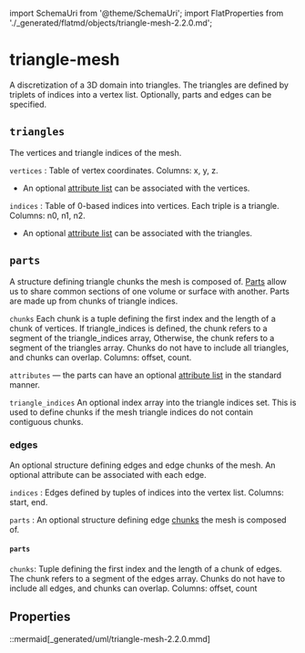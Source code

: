 import SchemaUri from '@theme/SchemaUri';
import FlatProperties from './_generated/flatmd/objects/triangle-mesh-2.2.0.md';

# triangle-mesh

<SchemaUri uri="schema/objects/triangle-mesh/2.2.0/triangle-mesh.schema.json" />

A discretization of a 3D domain into triangles. The triangles are defined by triplets of indices into a vertex list. Optionally, parts and edges can be specified.

## `triangles`
The vertices and triangle indices of the mesh.

`vertices` : Table of vertex coordinates. Columns: x, y, z.

- An optional [attribute list](../understanding-schemas/understanding-attributes) can be associated with the vertices.

`indices` : Table of 0-based indices into vertices. Each triple is a triangle. Columns: n0, n1, n2.

- An optional [attribute list](../understanding-schemas/understanding-attributes) can be associated with the triangles.

## `parts`

A structure defining triangle chunks the mesh is composed of. [Parts](../understanding-schemas/understanding-parts) allow us to share common sections of one volume or surface with another. Parts are made up from chunks of triangle indices.

`chunks`
Each chunk is a tuple defining the first index and the length of a chunk of vertices. If triangle_indices is defined, the chunk refers to a segment of the triangle_indices array, Otherwise, the chunk refers to a segment of the triangles array. Chunks do not have to include all triangles, and chunks can overlap. Columns: offset, count.

`attributes` — the parts can have an optional [attribute list](../understanding-schemas/understanding-attributes) in the standard manner.

`triangle_indices`
An optional index array into the triangle indices set. This is used to define chunks if the mesh triangle indices do not contain contiguous chunks.

### edges
An optional structure defining edges and edge chunks of the mesh. An optional attribute can be associated with each edge.

`indices` : Edges defined by tuples of indices into the vertex list. Columns: start, end.

`parts` : An optional structure defining edge [chunks](#parts-1) the mesh is composed of.

#### `parts`

`chunks`: Tuple defining the first index and the length of a chunk of edges. The chunk refers to a segment of the edges array. Chunks do not have to include all edges, and chunks can overlap. Columns: offset, count

## Properties

<FlatProperties />

::mermaid[_generated/uml/triangle-mesh-2.2.0.mmd]
